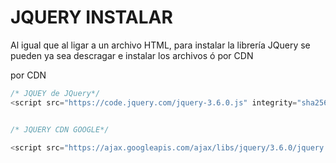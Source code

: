 # JQUERY INSTALAR

Al igual que al ligar a un archivo HTML, para instalar la librería JQuery se pueden ya sea descragar e instalar los archivos ó por CDN

por CDN

```javascript
/* JQUEY de JQuery*/
<script src="https://code.jquery.com/jquery-3.6.0.js" integrity="sha256-H+K7U5CnXl1h5ywQfKtSj8PCmoN9aaq30gDh27Xc0jk=" crossorigin="anonymous"></script>


/* JQUERY CDN GOOGLE*/

<script src="https://ajax.googleapis.com/ajax/libs/jquery/3.6.0/jquery.min.js"></script>

```
